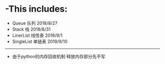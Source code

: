 # -This includes:
- Queue 队列 2018/8/27
- Stack  栈 2018/8/31
- LinerList 线性表 2018/9/1
- SingleList 单链表 2019/9/10


--------------------------------------
- 由于python的内存回收机制 释放内存部分先不写
